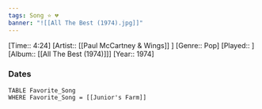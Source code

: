 ```yaml
---
tags: Song ⭐ 💔
banner: "![[All The Best (1974).jpg]]"
---
```

[Time:: 4:24]
[Artist:: [[Paul McCartney & Wings]] ]
[Genre:: Pop]
[Played:: ]
[Album:: [[All The Best (1974)]]]
[Year:: 1974]
### Dates
````dataview
TABLE Favorite_Song
WHERE Favorite_Song = [[Junior's Farm]]
````